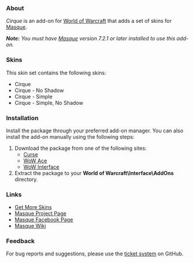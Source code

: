### About ###

_Cirque_ is an add-on for [World of Warcraft](https://worldofwarcraft.com) that adds a set of skins for [Masque][].

_**Note:** You must have [Masque][] version 7.2.1 or later installed to use this add-on._

### Skins ###

This skin set contains the following skins:

- Cirque
- Cirque - No Shadow
- Cirque - Simple
- Cirque - Simple, No Shadow

### Installation ###

Install the package through your preferred add-on manager. You can also install the add-on manually using the following steps:

1. Download the package from one of the following sites:
	- [Curse](https://mods.curse.com/addons/wow/masque-cirque "Download from Curse")
	- [WoW Ace](https://www.wowace.com/projects/masque-cirque "Download from WoW Ace")
	- [WoW Interface](http://www.wowinterface.com/downloads "Download from WoW Interface")
2. Extract the package to your **World of Warcraft\Interface\AddOns** directory.

### Links ###

- [Get More Skins](https://github.com/stormfx/masque/wiki/skin-list "Masque Skin List")
- [Masque Project Page][Masque]
- [Masque Facebook Page](https://www.facebook.com/masqueui "Masque on Facebook")
- [Masque Wiki](https://github.com/stormfx/masque/wiki "Masque Wiki")

### Feedback ###

For bug reports and suggestions, please use the [ticket system](https://github.com/stormfx/masque_cirque/issues) on GitHub.

[Masque]: https://www.wowace.com/projects/masque (Masque Project Page)
